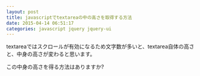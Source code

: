 ```yaml
---
layout: post
title: javascriptでtextareaの中の高さを取得する方法
date: 2015-04-14 06:51:17
categories: javascript jquery jquery-ui
---
```

<p>textareaではスクロールが有効になるため文字数が多いと、textarea自体の高さと、中身の高さが変わると思います。</p>

<p>この中身の高さを得る方法はありますか?</p>
